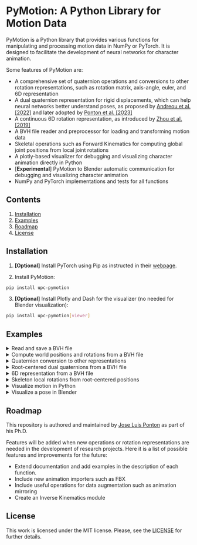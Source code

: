 # PyMotion: A Python Library for Motion Data

PyMotion is a Python library that provides various functions for manipulating and processing motion data in NumPy or PyTorch. It is designed to facilitate the development of neural networks for character animation.

Some features of PyMotion are:

- A comprehensive set of quaternion operations and conversions to other rotation representations, such as rotation matrix, axis-angle, euler, and 6D representation
- A dual quaternion representation for rigid displacements, which can help neural networks better understand poses, as proposed by [Andreou et al. [2022]](https://doi.org/10.1111/cgf.14632) and later adopted by [Ponton et al. [2023]](https://upc-virvig.github.io/SparsePoser/)
- A continuous 6D rotation representation, as introduced by [Zhou et al. [2019]](https://doi.org/10.1109/CVPR.2019.00589)
- A BVH file reader and preprocessor for loading and transforming motion data
- Skeletal operations such as Forward Kinematics for computing global joint positions from local joint rotations
- A plotly-based visualizer for debugging and visualizing character animation directly in Python
- [**Experimental**] PyMotion to Blender automatic communication for debugging and visualizing character animation
- NumPy and PyTorch implementations and tests for all functions

## Contents

1. [Installation](#installation)
2. [Examples](#examples)
3. [Roadmap](#roadmap)
4. [License](#license)

## Installation
1. **[Optional]** Install PyTorch using Pip as instructed in their [webpage](https://pytorch.org/get-started/locally/).

2. Install PyMotion:
```bash
pip install upc-pymotion
```

3. **[Optional]** Install Plotly and Dash for the visualizer (no needed for Blender visualization):
```bash
pip install upc-pymotion[viewer]
```

## Examples

<details>
<summary> Read and save a BVH file </summary>

```python
import numpy as np
from pymotion.io.bvh import BVH

bvh = BVH()
bvh.load("test.bvh")

print(bvh.data["names"])
# Example Output: ['Hips', 'LeftHip', 'LeftKnee', 'LeftAnkle', 'LeftToe', 'RightHip', 'RightKnee', 'RightAnkle', 'RightToe', 'Chest', 'Chest3', 'Chest4', 'Neck', 'Head', 'LeftCollar', 'LeftShoulder', 'LeftElbow', 'LeftWrist', 'RightCollar', 'RightShoulder', 'RightElbow', 'RightWrist']


# Move root joint to (0, 0, 0)
local_rotations, local_positions, parents, offsets, end_sites, end_sites_parents = bvh.get_data()
local_positions[:, 0, :] = np.zeros((local_positions.shape[0], 3))
bvh.set_data(local_rotations, local_positions)

# Scale the skeleton
bvh.set_scale(0.75)

bvh.save("test_out.bvh")
```

</details>

<details>
<summary> Compute world positions and rotations from a BVH file </summary> <br/>

**NumPy**
```python
from pymotion.io.bvh import BVH
from pymotion.ops.forward_kinematics import fk

bvh = BVH()
bvh.load("test.bvh")

local_rotations, local_positions, parents, offsets, end_sites, end_sites_parents = bvh.get_data()
global_positions = local_positions[:, 0, :]  # root joint
pos, rotmats = fk(local_rotations, global_positions, offsets, parents)
```

**PyTorch**
```python
from pymotion.io.bvh import BVH
from pymotion.ops.forward_kinematics_torch import fk
import torch

bvh = BVH()
bvh.load("test.bvh")

local_rotations, local_positions, parents, offsets, end_sites, end_sites_parents = bvh.get_data()
global_positions = local_positions[:, 0, :]  # root joint
pos, rotmats = fk(
    torch.from_numpy(local_rotations),
    torch.from_numpy(global_positions),
    torch.from_numpy(offsets),
    torch.from_numpy(parents),
)
```

</details>

<details>
<summary> Quaternion conversion to other representations </summary> <br/>

**NumPy**
```python
import pymotion.rotations.quat as quat
import numpy as np

angles = np.array([np.pi / 2, np.pi, np.pi / 4])[..., np.newaxis]
# angles.shape = [3, 1]
axes = np.array([[1, 0, 0], [0, 1, 0], [0, 0, 1]])
# axes.shape = [3, 3]

q = quat.from_angle_axis(angles, axes)

rotmats = quat.to_matrix(q)

euler = quat.to_euler(q, np.array([["x", "y", "z"], ["z", "y", "x"], ["y", "z", "x"]]))
euler_degrees = np.degrees(euler)

scaled_axis = quat.to_scaled_angle_axis(q)
```

**PyTorch**
```python
import pymotion.rotations.quat_torch as quat
import numpy as np
import torch

angles = torch.Tensor([torch.pi / 2, torch.pi, torch.pi / 4]).unsqueeze(-1)
# angles.shape = [3, 1]
axes = torch.Tensor([[1, 0, 0], [0, 1, 0], [0, 0, 1]])
# axes.shape = [3, 3]

q = quat.from_angle_axis(angles, axes)

rotmats = quat.to_matrix(q)

euler = quat.to_euler(q, np.array([["x", "y", "z"], ["z", "y", "x"], ["y", "z", "x"]]))
euler_degrees = torch.rad2deg(euler)

scaled_axis = quat.to_scaled_angle_axis(q)
```

</details>

<details>
<summary> Root-centered dual quaternions from a BVH file </summary> <br/>

**NumPy**
```python
from pymotion.io.bvh import BVH
import pymotion.ops.skeleton as sk
import numpy as np

bvh = BVH()
bvh.load("test.bvh")

local_rotations, local_positions, parents, offsets, end_sites, end_sites_parents = bvh.get_data()

root_dual_quats = sk.to_root_dual_quat(
    local_rotations, local_positions[:, 0, :], parents, offsets
)

local_translations, local_rotations = sk.from_root_dual_quat(root_dual_quats, parents)
global_positions = local_translations[:, 0, :]
offsets = local_translations.copy()
offsets[:, 0, :] = np.zeros((offsets.shape[0], 3))
```

**PyTorch**
```python
from pymotion.io.bvh import BVH
import pymotion.ops.skeleton_torch as sk
import torch

bvh = BVH()
bvh.load("test.bvh")

local_rotations, local_positions, parents, offsets, end_sites, end_sites_parents = bvh.get_data()

root_dual_quats = sk.to_root_dual_quat(
    torch.from_numpy(local_rotations),
    torch.from_numpy(local_positions[:, 0, :]),
    torch.from_numpy(parents),
    torch.from_numpy(offsets),
)

local_translations, local_rotations = sk.from_root_dual_quat(root_dual_quats, parents)
global_positions = local_translations[:, 0, :]
offsets = local_translations.clone()
offsets[:, 0, :] = torch.zeros((offsets.shape[0], 3))
```

</details>

<details>
<summary> 6D representation from a BVH file </summary> <br/>

**NumPy**
```python
from pymotion.io.bvh import BVH
import pymotion.rotations.ortho6d as sixd

bvh = BVH()
bvh.load("test.bvh")

local_rotations, _, _, _, _, _ = bvh.get_data()

continuous = sixd.from_quat(local_rotations)

local_rotations = sixd.to_quat(continuous)
```

**PyTorch**
```python
from pymotion.io.bvh import BVH
import pymotion.rotations.ortho6d_torch as sixd
import torch

bvh = BVH()
bvh.load("test.bvh")

local_rotations, _, _, _, _, _ = bvh.get_data()

continuous = sixd.from_quat(torch.from_numpy(local_rotations))

local_rotations = sixd.to_quat(continuous)
```

</details>

<details>
<summary> Skeleton local rotations from root-centered positions </summary> <br/>

**NumPy**
```python
import numpy as np
from pymotion.io.bvh import BVH
from pymotion.ops.forward_kinematics import fk
from pymotion.ops.skeleton import from_root_positions

bvh = BVH()
bvh.load("test.bvh")
local_rotations, local_positions, parents, offsets, _, _ = bvh.get_data()
pos, _ = fk(local_rotations, np.zeros((local_positions.shape[0], 3)), offsets, parents)

pred_rots = from_root_positions(pos, parents, offsets)

bvh.set_data(pred_rots, local_positions)
bvh.save("test_out.bvh")  # joint positions should be similar as test.bvh
```

**PyTorch**
```python
import torch
from pymotion.io.bvh import BVH
from pymotion.ops.forward_kinematics_torch import fk
from pymotion.ops.skeleton_torch import from_root_positions

bvh = BVH()
bvh.load("test.bvh")
local_rotations, local_positions, parents, offsets, _, _ = bvh.get_data()
offsets = torch.from_numpy(offsets)
parents = torch.from_numpy(parents)
pos, _ = fk(
    torch.from_numpy(local_rotations),
    torch.zeros((local_positions.shape[0], 3)),
    offsets,
    parents,
)

pred_rots = from_root_positions(pos, parents, offsets)

bvh.set_data(pred_rots.numpy(), local_positions)
bvh.save("test_out.bvh")  # joint positions should be similar as test.bvh
```

</details>

<details>
<summary> Visualize motion in Python </summary> <br/>

```python
from pymotion.render.viewer import Viewer
from pymotion.io.bvh import BVH
from pymotion.ops.forward_kinematics import fk

bvh = BVH()
bvh.load("test.bvh")

local_rotations, local_positions, parents, offsets, _, _ = bvh.get_data()
global_positions = local_positions[:, 0, :]  # root joint
pos, rotmats = fk(local_rotations, global_positions, offsets, parents)

viewer = Viewer(use_reloader=True, xy_size=5)
viewer.add_skeleton(pos, parents)
# add additional info using add_sphere(...) and/or add_line(...), examples:
# viewer.add_sphere(sphere_pos, color="green")
# viewer.add_line(start_pos, end_pos, color="green")
viewer.add_floor()
viewer.run()
```

</details>

<details>
<summary> Visualize a pose in Blender </summary> <br/>

```python
import numpy as np
from pymotion.io.bvh import BVH
from pymotion.render.blender import BlenderConnection

with BlenderConnection() as conn:
    conn.clear_scene()
    conn.render_checkerboard_floor()
    conn.render_points(
        np.array([[0, -3, 0], [1, 2, 3]]), np.array([[0, 0, 1], [0, 1, 0]]), radius=np.array([[0.25], [0.05]])
    )
    conn.render_orientations(
        np.array([[1, 0, 0, 0], [np.cos(np.pi / 4.0), np.sin(np.pi / 4.0), 0, 0]]),
        np.array([[0, -3, 0], [1, 2, 3]]),
        scale=np.array([[0.5], [0.25]]),
    )
    # BVH files can be rendered directly from file path
    path = "test.bvh"
    conn.render_bvh_from_path(
        path,
        np.array([0, 0, 1]),
        end_joints=["RightWrist", "LeftWrist", "RightToe", "LeftToe", "Head"],
    )
    # or by using a BVH object
    bvh = BVH()
    path = "test2.bvh"
    bvh.load(path)
    conn.render_bvh(
        bvh, np.array([0, 1, 0]), end_joints=["RightWrist", "LeftWrist", "RightToe", "LeftToe", "Head"]
    )
```

</details>

## Roadmap

This repository is authored and maintained by [Jose Luis Ponton](https://github.com/JLPM22) as part of his Ph.D.

Features will be added when new operations or rotation representations are needed in the development of research projects. Here it is a list of possible features and improvements for the future:

- Extend documentation and add examples in the description of each function.
- Include new animation importers such as FBX
- Include useful operations for data augmentation such as animation mirroring
- Create an Inverse Kinematics module

## License

This work is licensed under the MIT license. Please, see the [LICENSE](LICENSE) for further details.
